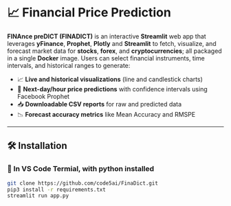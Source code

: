 # 📈 Financial Price Prediction

**FINAnce preDICT (FINADICT)** is an interactive **Streamlit** web app that leverages **yFinance**, **Prophet**, **Plotly** and **Streamlit** to fetch, visualize, and forecast market data for **stocks**, **forex**, and **cryptocurrencies**; all packaged in a single **Docker** image. Users can select financial instruments, time intervals, and historical ranges to generate:

* 📈 **Live and historical visualizations** (line and candlestick charts)
* 🔮 **Next-day/hour price predictions** with confidence intervals using Facebook Prophet
* 📥 **Downloadable CSV reports** for raw and predicted data
* 📉 **Forecast accuracy metrics** like Mean Accuracy and RMSPE

---

## 🛠 Installation

### 🐧 In VS Code Termial, with python installed

```bash
git clone https://github.com/code5ai/FinaDict.git
pip3 install -r requirements.txt
streamlit run app.py
````
